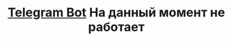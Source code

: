 <h1 align="center"><a href="https://t.me/krasovskiy_vkr_bot" target="_blank">Telegram Bot</a>
На данный момент не работает

